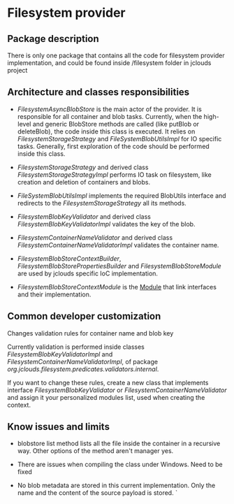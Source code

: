 # Filesystem provider

## Package description

There is only one package that contains all the code for filesystem provider implementation, 
and could be found inside /filesystem folder in jclouds project

## Architecture and classes responsibilities

  * *FilesystemAsyncBlobStore* is the main actor of the provider. 
	It is responsible for all container and blob tasks. Currently, when the high-level and
	 generic BlobStore methods are called (like putBlob or deleteBlob), 
	the code inside this class is executed. 
	It relies on *FilesystemStorageStrategy* and *FileSystemBlobUtilsImpl* for IO specific tasks. 
	Generally, first exploration of the code should be performed inside this class.
	
  * *FilesystemStorageStrategy* and derived class *FilesystemStorageStrategyImpl* performs 
	IO task on filesystem, like creation and deletion of containers and blobs.
	
  * *FileSystemBlobUtilsImpl* implements the required BlobUtils interface and redirects to
 	the *FilesystemStorageStrategy* all its methods.

  * *FilesystemBlobKeyValidator* and derived class *FilesystemBlobKeyValidatorImpl* validates the key of the blob.

  * *FilesystemContainerNameValidator* and derived class *FilesystemContainerNameValidatorImpl* 
	validates the container name.
	
  * *FilesystemBlobStoreContextBuilder*, *FilesystemBlobStorePropertiesBuilder* and
 	*FilesystemBlobStoreModule* are used by jclouds specific IoC implementation.

  * *FilesystemBlobStoreContextModule* is the [Module](http://code.google.com/p/google-guice/) that
 	link interfaces and their implementation. 

## Common developer customization
Changes validation rules for container name and blob key

Currently validation is performed inside classes *FilesystemBlobKeyValidatorImpl* and
 *FilesystemContainerNameValidatorImpl*, of package _org.jclouds.filesystem.predicates.validators.internal_. 

If you want to change these rules, create a new class that implements interface *FilesystemBlobKeyValidator* or
 *FilesystemContainerNameValidator* and assign it your personalized modules list, used when creating the context.


## Know issues and limits 

  * blobstore list method lists all the file inside the container in a recursive way. 
	Other options of the method aren't manager yes.
	
  * There are issues when compiling the class under Windows. Need to be fixed

  * No blob metadata are stored in this current implementation. Only the name and
 	the content of the source payload is stored. 
`
 
